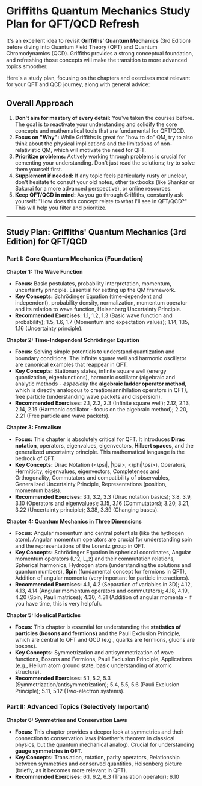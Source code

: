 # Griffiths Quantum Mechanics Study Plan for QFT/QCD Refresh

It's an excellent idea to revisit **Griffiths' Quantum Mechanics** (3rd Edition) before diving into Quantum Field Theory (QFT) and Quantum Chromodynamics (QCD). Griffiths provides a strong conceptual foundation, and refreshing those concepts will make the transition to more advanced topics smoother.

Here's a study plan, focusing on the chapters and exercises most relevant for your QFT and QCD journey, along with general advice:

## Overall Approach

1.  **Don't aim for mastery of every detail:** You've taken the courses before. The goal is to reactivate your understanding and solidify the core concepts and mathematical tools that are fundamental for QFT/QCD.
2.  **Focus on "Why":** While Griffiths is great for "how to do" QM, try to also think about the physical implications and the limitations of non-relativistic QM, which will motivate the need for QFT.
3.  **Prioritize problems:** Actively working through problems is crucial for cementing your understanding. Don't just read the solutions; try to solve them yourself first.
4.  **Supplement if needed:** If any topic feels particularly rusty or unclear, don't hesitate to consult your old notes, other textbooks (like Shankar or Sakurai for a more advanced perspective), or online resources.
5.  **Keep QFT/QCD in mind:** As you go through Griffiths, constantly ask yourself: "How does this concept relate to what I'll see in QFT/QCD?" This will help you filter and prioritize.

---

## Study Plan: Griffiths' Quantum Mechanics (3rd Edition) for QFT/QCD

### Part I: Core Quantum Mechanics (Foundation)

**Chapter 1: The Wave Function**
* **Focus:** Basic postulates, probability interpretation, momentum, uncertainty principle. Essential for setting up the QM framework.
* **Key Concepts:** Schrödinger Equation (time-dependent and independent), probability density, normalization, momentum operator and its relation to wave function, Heisenberg Uncertainty Principle.
* **Recommended Exercises:** 1.1, 1.2, 1.3 (Basic wave function and probability); 1.5, 1.6, 1.7 (Momentum and expectation values); 1.14, 1.15, 1.16 (Uncertainty principle).

**Chapter 2: Time-Independent Schrödinger Equation**
* **Focus:** Solving simple potentials to understand quantization and boundary conditions. The infinite square well and harmonic oscillator are canonical examples that reappear in QFT.
* **Key Concepts:** Stationary states, infinite square well (energy quantization, eigenfunctions), harmonic oscillator (algebraic and analytic methods - *especially* the **algebraic ladder operator method**, which is directly analogous to creation/annihilation operators in QFT), free particle (understanding wave packets and dispersion).
* **Recommended Exercises:** 2.1, 2.2, 2.3 (Infinite square well); 2.12, 2.13, 2.14, 2.15 (Harmonic oscillator - focus on the algebraic method); 2.20, 2.21 (Free particle and wave packets).

**Chapter 3: Formalism**
* **Focus:** This chapter is absolutely critical for QFT. It introduces **Dirac notation**, operators, eigenvalues, eigenvectors, **Hilbert spaces**, and the generalized uncertainty principle. This mathematical language is the bedrock of QFT.
* **Key Concepts:** Dirac Notation (<span class="math-inline"><\\psi\|</span>, <span class="math-inline">\|\\psi\></span>, <span class="math-inline"><\\phi\|\\psi\></span>), Operators, Hermiticity, eigenvalues, eigenvectors, Completeness and Orthogonality, Commutators and compatibility of observables, Generalized Uncertainty Principle, Representations (position, momentum basis).
* **Recommended Exercises:** 3.1, 3.2, 3.3 (Dirac notation basics); 3.8, 3.9, 3.10 (Operators and eigenvalues); 3.15, 3.16 (Commutators); 3.20, 3.21, 3.22 (Uncertainty principle); 3.38, 3.39 (Changing bases).

**Chapter 4: Quantum Mechanics in Three Dimensions**
* **Focus:** Angular momentum and central potentials (like the hydrogen atom). Angular momentum operators are crucial for understanding spin and the representations of the Lorentz group in QFT.
* **Key Concepts:** Schrödinger Equation in spherical coordinates, Angular momentum operators (<span class="math-inline">L^2</span>, <span class="math-inline">L\_z</span>) and their commutation relations, Spherical harmonics, Hydrogen atom (understanding the solutions and quantum numbers), **Spin** (fundamental concept for fermions in QFT), Addition of angular momenta (very important for particle interactions).
* **Recommended Exercises:** 4.1, 4.2 (Separation of variables in 3D); 4.12, 4.13, 4.14 (Angular momentum operators and commutators); 4.18, 4.19, 4.20 (Spin, Pauli matrices); 4.30, 4.31 (Addition of angular momenta - if you have time, this is very helpful).

**Chapter 5: Identical Particles**
* **Focus:** This chapter is essential for understanding the **statistics of particles (bosons and fermions)** and the Pauli Exclusion Principle, which are central to QFT and QCD (e.g., quarks are fermions, gluons are bosons).
* **Key Concepts:** Symmetrization and antisymmetrization of wave functions, Bosons and Fermions, Pauli Exclusion Principle, Applications (e.g., Helium atom ground state, basic understanding of atomic structure).
* **Recommended Exercises:** 5.1, 5.2, 5.3 (Symmetrization/antisymmetrization); 5.4, 5.5, 5.6 (Pauli Exclusion Principle); 5.11, 5.12 (Two-electron systems).

### Part II: Advanced Topics (Selectively Important)

**Chapter 6: Symmetries and Conservation Laws**
* **Focus:** This chapter provides a deeper look at symmetries and their connection to conservation laws (Noether's theorem in classical physics, but the quantum mechanical analog). Crucial for understanding **gauge symmetries in QFT**.
* **Key Concepts:** Translation, rotation, parity operators, Relationship between symmetries and conserved quantities, Heisenberg picture (briefly, as it becomes more relevant in QFT).
* **Recommended Exercises:** 6.1, 6.2, 6.3 (Translation operator); 6.10
